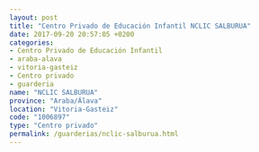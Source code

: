 ```yaml
---
layout: post
title: "Centro Privado de Educación Infantil NCLIC SALBURUA"
date: 2017-09-20 20:57:05 +0200
categories:
- Centro Privado de Educación Infantil
- araba-alava
- vitoria-gasteiz
- Centro privado
- guarderia
name: "NCLIC SALBURUA"
province: "Araba/Álava"
location: "Vitoria-Gasteiz"
code: "1006897"
type: "Centro privado"
permalink: /guarderias/nclic-salburua.html
---
```

